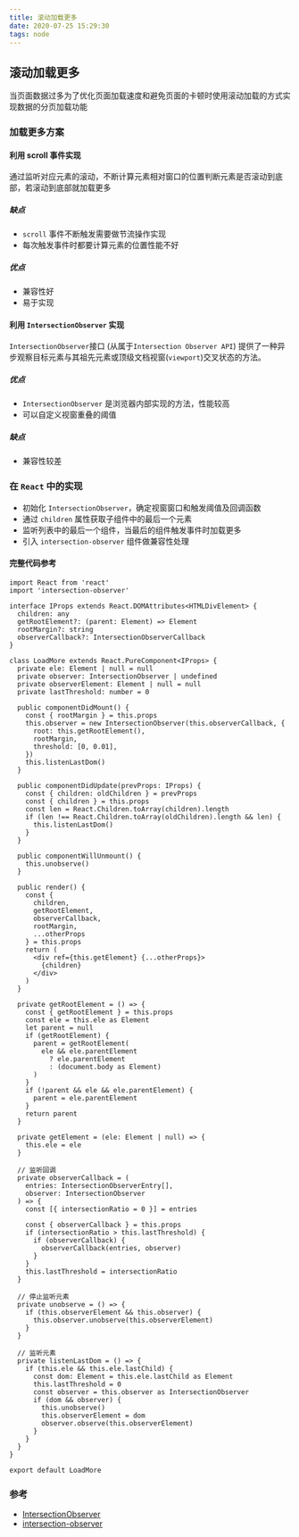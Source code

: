 ```yaml
---
title: 滚动加载更多
date: 2020-07-25 15:29:30
tags: node
---
```


## 滚动加载更多

当页面数据过多为了优化页面加载速度和避免页面的卡顿时使用滚动加载的方式实现数据的分页加载功能

### 加载更多方案

#### 利用 scroll 事件实现

通过监听对应元素的滚动，不断计算元素相对窗口的位置判断元素是否滚动到底部，若滚动到底部就加载更多

##### 缺点

- `scroll` 事件不断触发需要做节流操作实现
- 每次触发事件时都要计算元素的位置性能不好

##### 优点

- 兼容性好
- 易于实现

#### 利用 `IntersectionObserver` 实现

`IntersectionObserver`接口 (从属于`Intersection Observer API`) 提供了一种异步观察目标元素与其祖先元素或顶级文档视窗(`viewport`)交叉状态的方法。

##### 优点

- `IntersectionObserver` 是浏览器内部实现的方法，性能较高
- 可以自定义视窗重叠的阈值

##### 缺点

- 兼容性较差

### 在 `React` 中的实现

- 初始化 `IntersectionObserver`，确定视窗窗口和触发阈值及回调函数
- 通过 `children` 属性获取子组件中的最后一个元素
- 监听列表中的最后一个组件，当最后的组件触发事件时加载更多
- 引入 `intersection-observer` 组件做兼容性处理

#### 完整代码参考

```tsx
import React from 'react'
import 'intersection-observer'

interface IProps extends React.DOMAttributes<HTMLDivElement> {
  children: any
  getRootElement?: (parent: Element) => Element
  rootMargin?: string
  observerCallback?: IntersectionObserverCallback
}

class LoadMore extends React.PureComponent<IProps> {
  private ele: Element | null = null
  private observer: IntersectionObserver | undefined
  private observerElement: Element | null = null
  private lastThreshold: number = 0

  public componentDidMount() {
    const { rootMargin } = this.props
    this.observer = new IntersectionObserver(this.observerCallback, {
      root: this.getRootElement(),
      rootMargin,
      threshold: [0, 0.01],
    })
    this.listenLastDom()
  }

  public componentDidUpdate(prevProps: IProps) {
    const { children: oldChildren } = prevProps
    const { children } = this.props
    const len = React.Children.toArray(children).length
    if (len !== React.Children.toArray(oldChildren).length && len) {
      this.listenLastDom()
    }
  }

  public componentWillUnmount() {
    this.unobserve()
  }

  public render() {
    const {
      children,
      getRootElement,
      observerCallback,
      rootMargin,
      ...otherProps
    } = this.props
    return (
      <div ref={this.getElement} {...otherProps}>
        {children}
      </div>
    )
  }

  private getRootElement = () => {
    const { getRootElement } = this.props
    const ele = this.ele as Element
    let parent = null
    if (getRootElement) {
      parent = getRootElement(
        ele && ele.parentElement
          ? ele.parentElement
          : (document.body as Element)
      )
    }
    if (!parent && ele && ele.parentElement) {
      parent = ele.parentElement
    }
    return parent
  }

  private getElement = (ele: Element | null) => {
    this.ele = ele
  }

  // 监听回调
  private observerCallback = (
    entries: IntersectionObserverEntry[],
    observer: IntersectionObserver
  ) => {
    const [{ intersectionRatio = 0 }] = entries

    const { observerCallback } = this.props
    if (intersectionRatio > this.lastThreshold) {
      if (observerCallback) {
        observerCallback(entries, observer)
      }
    }
    this.lastThreshold = intersectionRatio
  }

  // 停止监听元素
  private unobserve = () => {
    if (this.observerElement && this.observer) {
      this.observer.unobserve(this.observerElement)
    }
  }

  // 监听元素
  private listenLastDom = () => {
    if (this.ele && this.ele.lastChild) {
      const dom: Element = this.ele.lastChild as Element
      this.lastThreshold = 0
      const observer = this.observer as IntersectionObserver
      if (dom && observer) {
        this.unobserve()
        this.observerElement = dom
        observer.observe(this.observerElement)
      }
    }
  }
}

export default LoadMore
```

### 参考

- [IntersectionObserver](https://developer.mozilla.org/zh-CN/docs/Web/API/IntersectionObserver)
- [intersection-observer](https://www.npmjs.com/package/intersection-observer)
